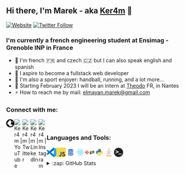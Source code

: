 ## Hi there, I'm Marek - aka [Ker4m][website] 👋

[![Website](https://img.shields.io/website?label=marekelmayan.fr&style=for-the-badge&url=http://marekelmayan.fr/)](http://marekelmayan.fr/)
[![Twitter Follow](https://img.shields.io/twitter/follow/Ker4m?color=1DA1F2&logo=twitter&style=for-the-badge)](https://twitter.com/__Keram__)

### I'm currently a french engineering student at Ensimag - Grenoble INP in France 

- 🔭 I'm french 🇫🇷 and czech 🇨🇿 but I can also speak english and spanish
- 🌱 I aspire to become a fullstack web developer
- 👯 I'm also a sport enjoyer: handball, running, and a lot more...
- 🥅 Starting February 2023 I will be an intern at [Theodo] FR, in Nantes
- ⚡ How to reach me by mail: elmayan.marek@gmail.com

### Connect with me:

[<img align="left" color="white" alt="Ker4m.com" width="22px" src="https://raw.githubusercontent.com/iconic/open-iconic/master/svg/globe.svg" />][website]
[<img align="left" alt="Ker4m | YouTube" width="22px" src="https://cdn.jsdelivr.net/npm/simple-icons@v3/icons/youtube.svg" />][youtube]
[<img align="left" alt="Ker4m | Twitter" width="22px" src="https://cdn.jsdelivr.net/npm/simple-icons@v3/icons/twitter.svg" />][twitter]
[<img align="left" alt="Ker4m | LinkedIn" width="22px" src="https://cdn.jsdelivr.net/npm/simple-icons@v3/icons/linkedin.svg" />][linkedin]
[<img align="left" alt="Ker4m | Instagram" width="22px" src="https://cdn.jsdelivr.net/npm/simple-icons@v3/icons/instagram.svg" />][instagram]

<br />

### Languages and Tools:

<img align="left" alt="Visual Studio Code" width="26px" src="https://raw.githubusercontent.com/github/explore/80688e429a7d4ef2fca1e82350fe8e3517d3494d/topics/visual-studio-code/visual-studio-code.png" />
<img align="left" alt="JavaScript" width="26px" src="https://raw.githubusercontent.com/github/explore/80688e429a7d4ef2fca1e82350fe8e3517d3494d/topics/javascript/javascript.png" />
<img align="left" alt="SQL" width="26px" src="https://raw.githubusercontent.com/github/explore/80688e429a7d4ef2fca1e82350fe8e3517d3494d/topics/sql/sql.png" />
<img align="left" alt="React" width="26px" src="https://raw.githubusercontent.com/github/explore/80688e429a7d4ef2fca1e82350fe8e3517d3494d/topics/react/react.png" />
<img align="left" alt="Git" width="26px" src="https://raw.githubusercontent.com/github/explore/80688e429a7d4ef2fca1e82350fe8e3517d3494d/topics/git/git.png" />
<img align="left" alt="Python" width="26px" src="https://raw.githubusercontent.com/github/explore/78df643247d429f6cc873026c0622819ad797942/topics/python/python.png" />
<img align="left" alt="Java" width="26px" src="https://raw.githubusercontent.com/github/explore/78df643247d429f6cc873026c0622819ad797942/topics/java/java.png" />
<img align="left" alt="Terminal" width="26px" src="https://raw.githubusercontent.com/github/explore/80688e429a7d4ef2fca1e82350fe8e3517d3494d/topics/terminal/terminal.png" />

<br />
<br />



<details>
  <summary>:zap: GitHub Stats</summary>

  <img align="left" alt="Ker4m's GitHub Stats" src="https://github-readme-stats.Ker4m.vercel.app/api?username=Ker4m&show_icons=true&hide_border=true" />

</details>

[website]: http://marekelmayan.fr/
[twitter]: https://twitter.com/__Keram__
[youtube]: https://www.youtube.com/channel/UCh0SnmVJmOR8Ob1Zp62nGSg
[instagram]: https://instagram.com/
[linkedin]: www.linkedin.com/in/marek-elmayan
[theodo]: https://www.theodo.fr/
